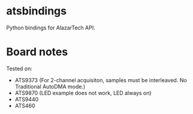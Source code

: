 # atsbindings
Python bindings for AlazarTech API.


# Board notes
Tested on:
- ATS9373 (For 2-channel acquisiton, samples must be interleaved. No Traditional AutoDMA mode.)
- ATS9870 (LED example does not work, LED always on)
- ATS9440
- ATS460